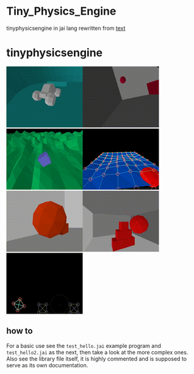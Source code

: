 # Tiny_Physics_Engine
tinyphysicsengine in jai lang
rewritten from [text](https://github.com/ESPboy-edu/ESPboy_tinyphysicsengine)
# tinyphysicsengine

![](tpe1.gif)![](tpe2.gif)![](tpe3.gif)![](tpe4.gif)![](tpe5.gif)![](tpe6.gif)![](tpe7.gif)

## how to

For a basic use see the `test_hello.jai` example program and `test_hello2.jai` as the next, then take a look at the more complex ones. Also see the library file itself, it is highly commented and is supposed to serve as its own documentation.


